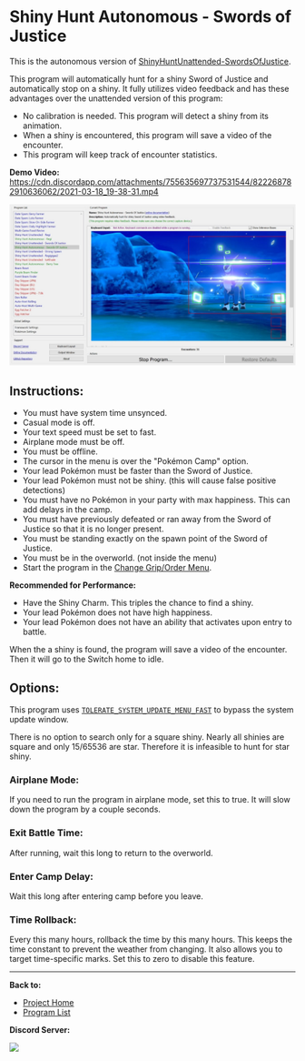 # Shiny Hunt Autonomous - Swords of Justice

This is the autonomous version of [ShinyHuntUnattended-SwordsOfJustice](../NativePrograms/ShinyHuntUnattended-SwordsOfJustice.md).

This program will automatically hunt for a shiny Sword of Justice and automatically stop on a shiny. It fully utilizes video feedback and has these advantages over the unattended version of this program:
- No calibration is needed. This program will detect a shiny from its animation.
- When a shiny is encountered, this program will save a video of the encounter.
- This program will keep track of encounter statistics.

**Demo Video:** https://cdn.discordapp.com/attachments/755635697737531544/822268782910636062/2021-03-18_19-38-31.mp4

<img src="images/ShinyHuntAutonomous-SwordsOfJustice.jpg" width="800">

## Instructions:
- You must have system time unsynced.
- Casual mode is off.
- Your text speed must be set to fast.
- Airplane mode must be off.
- You must be offline.
- The cursor in the menu is over the "Pokémon Camp" option.
- Your lead Pokémon must be faster than the Sword of Justice.
- Your lead Pokémon must not be shiny. (this will cause false positive detections)
- You must have no Pokémon in your party with max happiness. This can add delays in the camp.
- You must have previously defeated or ran away from the Sword of Justice so that it is no longer present.
- You must be standing exactly on the spawn point of the Sword of Justice.
- You must be in the overworld. (not inside the menu)
- Start the program in the [Change Grip/Order Menu](../Appendix/ChangeGripOrderMenu.md).

**Recommended for Performance:**
- Have the Shiny Charm. This triples the chance to find a shiny.
- Your lead Pokémon does not have high happiness.
- Your lead Pokémon does not have an ability that activates upon entry to battle.

When the a shiny is found, the program will save a video of the encounter. Then it will go to the Switch home to idle.

## Options:

This program uses [`TOLERATE_SYSTEM_UPDATE_MENU_FAST`](../Appendix/GlobalSettings.md#tolerate-system-update-menu-fast) to bypass the system update window.

There is no option to search only for a square shiny. Nearly all shinies are square and only 15/65536 are star. Therefore it is infeasible to hunt for star shiny.

### Airplane Mode:

If you need to run the program in airplane mode, set this to true. It will slow down the program by a couple seconds.

### Exit Battle Time:

After running, wait this long to return to the overworld.

### Enter Camp Delay:

Wait this long after entering camp before you leave.

### Time Rollback:

Every this many hours, rollback the time by this many hours. This keeps the time constant to prevent the weather from changing. It also allows you to target time-specific marks. Set this to zero to disable this feature.

<hr>

**Back to:**
- [Project Home](/README.md)
- [Program List](/Documentation/ProgramList.md)

**Discord Server:** 

[<img src="https://canary.discordapp.com/api/guilds/695809740428673034/widget.png?style=banner2">](https://discord.gg/cQ4gWxN)
